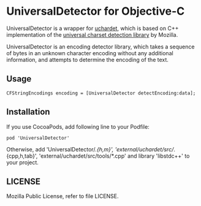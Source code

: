 # UniversalDetector for Objective-C

UniversalDetector is a wrapper for [uchardet](http://code.google.com/p/uchardet/), which is based on C++ implementation of the [universal charset detection library](http://lxr.mozilla.org/seamonkey/source/extensions/universalchardet/) by Mozilla.

UniversalDetector is an encoding detector library, which takes a sequence of bytes in an unknown character encoding without any additional information, and attempts to determine the encoding of the text.

## Usage

```
CFStringEncodings encoding = [UniversalDetector detectEncoding:data];
```

## Installation

If you use CocoaPods, add following line to your Podfile:

```
pod 'UniversalDetector'
```

Otherwise, add 'UniversalDetector/*.{h,m}', 'external/uchardet/src/*.{cpp,h,tab}', 'external/uchardet/src/tools/*.cpp' and library 'libstdc++' to your project.

## LICENSE 

Mozilla Public License, refer to file LICENSE.

